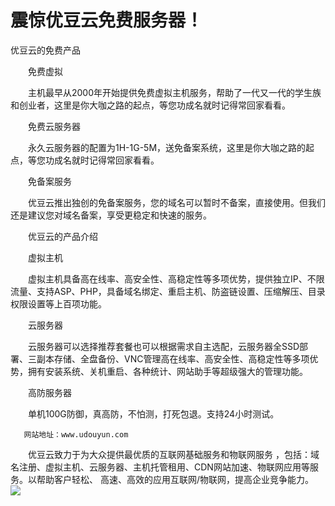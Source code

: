 ﻿# 震惊优豆云免费服务器！
优豆云的免费产品

　　免费虚拟

　　主机最早从2000年开始提供免费虚拟主机服务，帮助了一代又一代的学生族和创业者，这里是你大咖之路的起点，等您功成名就时记得常回家看看。

　　免费云服务器

　　永久云服务器的配置为1H-1G-5M，送免备案系统，这里是你大咖之路的起点，等您功成名就时记得常回家看看。

　　免备案服务

　　优豆云推出独创的免备案服务，您的域名可以暂时不备案，直接使用。但我们还是建议您对域名备案，享受更稳定和快速的服务。

　　优豆云的产品介绍

　　虚拟主机

　　虚拟主机具备高在线率、高安全性、高稳定性等多项优势，提供独立IP、不限流量、支持ASP、PHP，具备域名绑定、重启主机、防盗链设置、压缩解压、目录权限设置等上百项功能。

　　云服务器

　　云服务器可以选择推荐套餐也可以根据需求自主选配，云服务器全SSD部署、三副本存储、全盘备份、VNC管理高在线率、高安全性、高稳定性等多项优势，拥有安装系统、关机重启、各种统计、网站助手等超级强大的管理功能。

　　高防服务器

　　单机100G防御，真高防，不怕测，打死包退。支持24小时测试。

       网站地址：www.udouyun.com

　　优豆云致力于为大众提供最优质的互联网基础服务和物联网服务  ，包括：域名注册、虚拟主机、云服务器、主机托管租用、CDN网站加速、物联网应用等服务。以帮助客户轻松、 高速、高效的应用互联网/物联网，提高企业竞争能力。
<img src = 'https://ftp.bmp.ovh/imgs/2021/01/739550d75fc593bc.png' />
